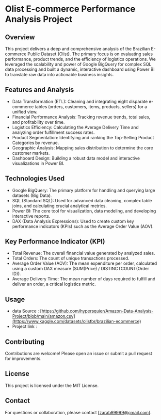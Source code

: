# Olist E-commerce Performance Analysis Project

## Overview
This project delivers a deep and comprehensive analysis of the Brazilian E-commerce Public Dataset (Olist). The primary focus is on evaluating sales performance, product trends, and the efficiency of logistics operations. We leveraged the scalability and power of Google BigQuery for complex SQL data processing and built a dynamic, interactive dashboard using Power BI to translate raw data into actionable business insights.
## Features and Analysis
- Data Transformation (ETL): Cleaning and integrating eight disparate e-commerce tables (orders, customers, items, products, sellers) for a unified view.
- Financial Performance Analysis: Tracking revenue trends, total sales, and profitability over time.
- Logistics Efficiency: Calculating the Average Delivery Time and analyzing order fulfillment success rates.
- Product Segmentation: Identifying and ranking the Top-Selling Product Categories by revenue.
- Geographic Analysis: Mapping sales distribution to determine the core customer markets.
- Dashboard Design: Building a robust data model and interactive visualizations in Power BI.

## Technologies Used
- Google BigQuery: The primary platform for handling and querying large datasets (Big Data).
- SQL (Standard SQL): Used for advanced data cleaning, complex table joins, and calculating crucial analytical metrics.
- Power BI: The core tool for visualization, data modeling, and developing interactive reports.
- DAX (Data Analysis Expressions): Used to create custom key performance indicators (KPIs) such as the Average Order Value (AOV).

## Key Performance Indicator (KPI)
- Total Revenue: The overall financial value generated by analyzed sales.
- Total Orders: The count of unique transactions processed.
- Average Order Value (AOV): The mean expenditure per order, calculated using a custom DAX measure (SUM(Price) / DISTINCTCOUNT(Order ID)).
- Average Delivery Time: The mean number of days required to fulfill and deliver an order, a critical logistics metric.
## Usage
- data Source : [https://github.com/hypersquier/Amazon-Data-Analysis-Project/blob/main/amazon.csv](https://www.kaggle.com/datasets/olistbr/brazilian-ecommerce)
- Project link :

## Contributing
Contributions are welcome! Please open an issue or submit a pull request for improvements.

## License
This project is licensed under the MIT License.

## Contact
For questions or collaboration, please contact [zarab99999@gmail.com].
